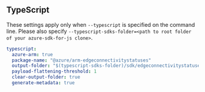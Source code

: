## TypeScript

These settings apply only when `--typescript` is specified on the command line.
Please also specify `--typescript-sdks-folder=<path to root folder of your azure-sdk-for-js clone>`.

``` yaml $(typescript)
typescript:
  azure-arm: true
  package-name: "@azure/arm-edgeconnectivitystatuses"
  output-folder: "$(typescript-sdks-folder)/sdk/edgeconnectivitystatuses/arm-edgeconnectivitystatuses"
  payload-flattening-threshold: 1
  clear-output-folder: true
  generate-metadata: true
```